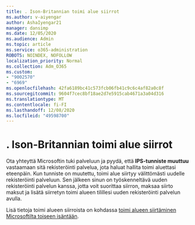 ```yaml
---
title: . Ison-Britannian toimi alue siirrot
ms.author: v-aiyengar
author: AshaIyengar21
manager: dansimp
ms.date: 12/05/2020
ms.audience: Admin
ms.topic: article
ms.service: o365-administration
ROBOTS: NOINDEX, NOFOLLOW
localization_priority: Normal
ms.collection: Adm_O365
ms.custom:
- "9002570"
- "6969"
ms.openlocfilehash: 42fa6189bc41c573fcb06fb41c9c6c4af82a0c8f
ms.sourcegitcommit: 9604f7cec8bf18ae2d7e5915cab4671a3a04d316
ms.translationtype: MT
ms.contentlocale: fi-FI
ms.lasthandoff: 12/08/2020
ms.locfileid: "49598700"
---
```

# <a name="uk-domain-transfers"></a>. Ison-Britannian toimi alue siirrot

Ota yhteyttä Microsoftin tuki palveluun ja pyydä, että **IPS-tunniste muuttuu** vastaamaan sitä rekisteröinti palvelua, jota haluat hallita toimi aluettasi eteenpäin. Kun tunniste on muutettu, toimi alue siirtyy välittömästi uudelle rekisteröinti palveluun. Sen jälkeen sinun on työskenneltävä uuden rekisteröinti palvelun kanssa, jotta voit suorittaa siirron, maksaa siirto maksut ja lisätä siirretyn toimi alueen tilillesi uuden rekisteröinti palvelun avulla.

Lisä tietoja toimi alueen siirroista on kohdassa [toimi alueen siirtäminen Microsoftilta toiseen isäntään](https://docs.microsoft.com/microsoft-365/admin/get-help-with-domains/transfer-a-domain-from-microsoft-to-another-host?view=o365-worldwide).
